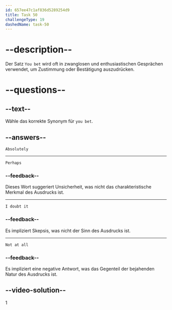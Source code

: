 ```yaml
---
id: 657ee47c1af836d5289254d9
title: Task 50
challengeType: 19
dashedName: task-50
---
```


# --description--

Der Satz `You bet` wird oft in zwanglosen und enthusiastischen Gesprächen verwendet, um Zustimmung oder Bestätigung auszudrücken.

# --questions--

## --text--

Wähle das korrekte Synonym für `you bet`.

## --answers--

`Absolutely`

---

`Perhaps`

### --feedback--

Dieses Wort suggeriert Unsicherheit, was nicht das charakteristische Merkmal des Ausdrucks ist.

---

`I doubt it`

### --feedback--

Es impliziert Skepsis, was nicht der Sinn des Ausdrucks ist.

---

`Not at all`

### --feedback--

Es impliziert eine negative Antwort, was das Gegenteil der bejahenden Natur des Ausdrucks ist.

## --video-solution--

1
